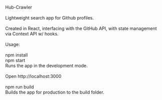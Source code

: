 Hub-Crawler<br/>
<br/>
Lightweight search app for Github profiles.<br/>
<br/>
Created in React, interfacing with the GitHub API, with state management via Context API w/ hooks.<br/>
<br/>
Usage:<br/>
<br/>
npm install<br/>
npm start<br/>
Runs the app in the development mode.<br/>
<br/>
Open http://localhost:3000<br/>
<br/>
npm run build<br/>
Builds the app for production to the build folder.
